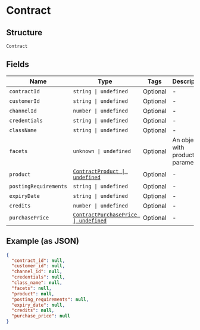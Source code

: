 
# Contract

## Structure

`Contract`

## Fields

| Name | Type | Tags | Description |
|  --- | --- | --- | --- |
| `contractId` | `string \| undefined` | Optional | - |
| `customerId` | `string \| undefined` | Optional | - |
| `channelId` | `number \| undefined` | Optional | - |
| `credentials` | `string \| undefined` | Optional | - |
| `className` | `string \| undefined` | Optional | - |
| `facets` | `unknown \| undefined` | Optional | An object with product parameters |
| `product` | [`ContractProduct \| undefined`](../../doc/models/contract-product.md) | Optional | - |
| `postingRequirements` | `string \| undefined` | Optional | - |
| `expiryDate` | `string \| undefined` | Optional | - |
| `credits` | `number \| undefined` | Optional | - |
| `purchasePrice` | [`ContractPurchasePrice \| undefined`](../../doc/models/contract-purchase-price.md) | Optional | - |

## Example (as JSON)

```json
{
  "contract_id": null,
  "customer_id": null,
  "channel_id": null,
  "credentials": null,
  "class_name": null,
  "facets": null,
  "product": null,
  "posting_requirements": null,
  "expiry_date": null,
  "credits": null,
  "purchase_price": null
}
```

